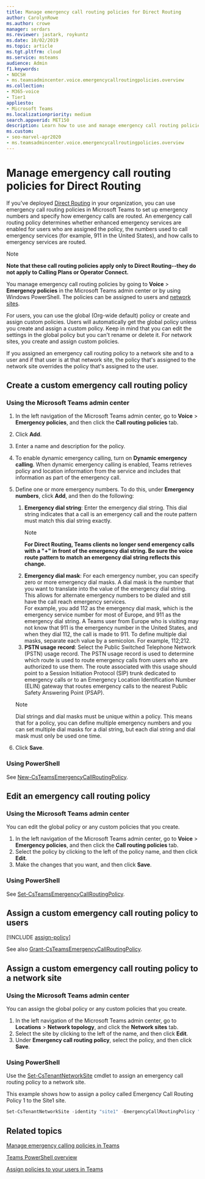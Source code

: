 ```yaml
---
title: Manage emergency call routing policies for Direct Routing
author: CarolynRowe
ms.author: crowe
manager: serdars
ms.reviewer: jastark, roykuntz
ms.date: 10/02/2019
ms.topic: article
ms.tgt.pltfrm: cloud
ms.service: msteams
audience: Admin
f1.keywords:
- NOCSH
- ms.teamsadmincenter.voice.emergencycallroutingpolicies.overview
ms.collection: 
- M365-voice
- Tier1
appliesto: 
- Microsoft Teams
ms.localizationpriority: medium
search.appverid: MET150
description: Learn how to use and manage emergency call routing policies in Microsoft Teams to set up emergency numbers and specify how emergency calls are routed. 
ms.custom: 
- seo-marvel-apr2020
- ms.teamsadmincenter.voice.emergencycallroutingpolicies.overview
---
```


# Manage emergency call routing policies for Direct Routing

If you've deployed [Direct Routing](direct-routing-landing-page.md) in your organization, you can use emergency call routing policies in Microsoft Teams to set up emergency numbers and specify how emergency calls are routed. An emergency call routing policy determines whether enhanced emergency services are enabled for users who are assigned the policy, the numbers used to call emergency services (for example, 911 in the United States), and how calls to emergency services are routed. 

> [!Note]
> **Note that these call routing policies apply only to Direct Routing--they do not apply to Calling Plans or Operator Connect.**

You manage emergency call routing policies by going to **Voice** > **Emergency policies** in the Microsoft Teams admin center or by using Windows PowerShell. The policies can be assigned to users and [network sites](cloud-voice-network-settings.md).

For users, you can use the global (Org-wide default) policy or create and assign custom policies. Users will automatically get the global policy unless you create and assign a custom policy. Keep in mind that you can edit the settings in the global policy but you can't rename or delete it. For network sites, you create and assign custom policies.

If you assigned an emergency call routing policy to a network site and to a user and if that user is at that network site, the policy that's assigned to the network site overrides the policy that's assigned to the user.

## Create a custom emergency call routing policy

### Using the Microsoft Teams admin center

1. In the left navigation of the Microsoft Teams admin center, go to **Voice** > **Emergency policies**, and then click the **Call routing policies** tab.
2. Click **Add**.
3. Enter a name and description for the policy.
4. To enable dynamic emergency calling, turn on **Dynamic emergency calling**. When dynamic emergency calling is enabled, Teams retrieves policy and location information from the service and includes that information as part of the emergency call.
5. Define one or more emergency numbers. To do this, under **Emergency numbers**, click **Add**, and then do the following:
    1. **Emergency dial string**: Enter the emergency dial string. This dial string indicates that a call is an emergency call and the route pattern must match this dial string exactly. 
        > [!NOTE]
        > **For Direct Routing, Teams clients no longer send emergency calls with a "+" in front of the emergency dial string. Be sure the voice route pattern to match an emergency dial string reflects this change.**
    2. **Emergency dial mask**: For each emergency number, you can specify zero or more emergency dial masks. A dial mask is the number that you want to translate into the value of the emergency dial string. This allows for alternate emergency numbers to be dialed and still have the call reach emergency services. <br>For example, you add 112 as the emergency dial mask, which is the emergency service number for most of Europe, and 911 as the emergency dial string. A Teams user from Europe who is visiting may not know that 911 is the emergency number in the United States, and when they dial 112, the call is made to 911. To define multiple dial masks, separate each value by a semicolon. For example, 112;212.
    3. **PSTN usage record**: Select the Public Switched Telephone Network (PSTN) usage record. The PSTN usage record is used to determine which route is used to route emergency calls from users who are authorized to use them. The route associated with this usage should point to a Session Initiation Protocol (SIP) trunk dedicated to emergency calls or to an Emergency Location Identification Number (ELIN) gateway that routes emergency calls to the nearest Public Safety Answering Point (PSAP).

    > [!NOTE]
    > Dial strings and dial masks must be unique within a policy. This means that for a policy, you can define multiple emergency numbers and you can set multiple dial masks for a dial string, but each dial string and dial mask must only be used one time.

6. Click **Save**.

### Using PowerShell

See [New-CsTeamsEmergencyCallRoutingPolicy](/powershell/module/skype/new-csteamsemergencycallroutingpolicy).

## Edit an emergency call routing policy

### Using the Microsoft Teams admin center

You can edit the global policy or any custom policies that you create.

1. In the left navigation of the Microsoft Teams admin center, go to **Voice** > **Emergency policies**, and then click the **Call routing policies** tab.
2. Select the policy by clicking to the left of the policy name, and then click **Edit**.
3. Make the changes that you want, and then click **Save**.

### Using PowerShell

See [Set-CsTeamsEmergencyCallRoutingPolicy](/powershell/module/skype/set-csteamsemergencycallroutingpolicy).

## Assign a custom emergency call routing policy to users

[!INCLUDE [assign-policy](includes/assign-policy.md)]

See also [Grant-CsTeamsEmergencyCallRoutingPolicy](/powershell/module/skype/grant-csteamsemergencycallroutingpolicy).

## Assign a custom emergency call routing policy to a network site

### Using the Microsoft Teams admin center

You can assign the global policy or any custom policies that you create.

1. In the left navigation of the Microsoft Teams admin center, go to **Locations** > **Network topology**, and click the **Network sites** tab.
2. Select the site by clicking to the left of the name, and then click **Edit**.
3. Under **Emergency call routing policy**, select the policy, and then click **Save**.

### Using PowerShell

Use the [Set-CsTenantNetworkSite](/powershell/module/skype/set-cstenantnetworksite) cmdlet to assign an emergency call routing policy to a network site.

This example shows how to assign a policy called Emergency Call Routing Policy 1 to the Site1 site.

```PowerShell
Set-CsTenantNetworkSite -identity "site1" -EmergencyCallRoutingPolicy "Emergency Call Routing Policy 1"
```

## Related topics

[Manage emergency calling policies in Teams](manage-emergency-calling-policies.md)

[Teams PowerShell overview](teams-powershell-overview.md)

[Assign policies to your users in Teams](policy-assignment-overview.md)
